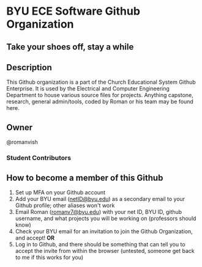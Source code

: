# BYU ECE Software Github Organization

## Take your shoes off, stay a while

## Description

This Github organization is a part of the Church Educational System Github Enterprise. It is used by the Electrical and Computer Engineering Department to house various source files for projects. Anything capstone, research, general admin/tools, coded by Roman or his team may be found here.

## Owner

@romanvish

### Student Contributors


## How to become a member of this Github

1. Set up MFA on your Github account
2. Add your BYU email (netID@byu.edu) as a secondary email to your Github profile; other aliases won't work
3. Email Roman (romanv7@byu.edu) with your net ID, BYU ID, github username, and what projects you will be working on (professors should know)
4. Check your BYU email for an invitation to join the Github Organization, and accept!
**OR**
5. Log in to Github, and there should be something that can tell you to accept the invite from within the browser (untested, someone get back to me if this works for you)
